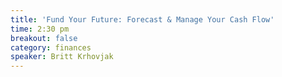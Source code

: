 ```yaml
---
title: 'Fund Your Future: Forecast & Manage Your Cash Flow'
time: 2:30 pm
breakout: false
category: finances
speaker: Britt Krhovjak
---
```


